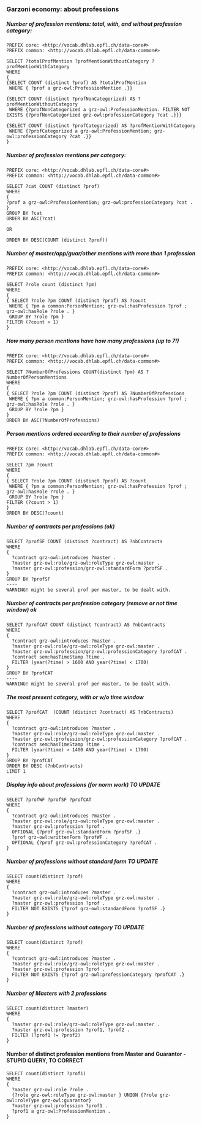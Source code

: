 
### Garzoni economy: about professions

##### Number of profession mentions: total, with, and without profession category:
```sparql
PREFIX core: <http://vocab.dhlab.epfl.ch/data-core#>
PREFIX common: <http://vocab.dhlab.epfl.ch/data-common#>
 
SELECT ?totalProfMention ?profMentionWithoutCategory ?profMentionWithCategory
WHERE 
{ 
{SELECT COUNT (distinct ?prof) AS ?totalProfMention 
 WHERE { ?prof a grz-owl:ProfessionMention .}}

{SELECT COUNT (distinct ?profNonCategorized) AS ?profMentionWithoutCategory 
 WHERE {?profNonCategorized a grz-owl:ProfessionMention. FILTER NOT EXISTS {?profNonCategorized grz-owl:professionCategory ?cat .}}}

{SELECT COUNT (distinct ?profCategorized) AS ?profMentionWithCategory 
 WHERE {?profCategorized a grz-owl:ProfessionMention; grz-owl:professionCategory ?cat .}}
}
```

##### Number of profession mentions per category:
```sparql
PREFIX core: <http://vocab.dhlab.epfl.ch/data-core#>
PREFIX common: <http://vocab.dhlab.epfl.ch/data-common#>
 
SELECT ?cat COUNT (distinct ?prof)
WHERE 
{ 
?prof a grz-owl:ProfessionMention; grz-owl:professionCategory ?cat .
}
GROUP BY ?cat
ORDER BY ASC(?cat)

OR

ORDER BY DESC(COUNT (distinct ?prof))
```


##### Number of master/app/guar/other mentions with more than 1 profession
```sparql
PREFIX core: <http://vocab.dhlab.epfl.ch/data-core#>
PREFIX common: <http://vocab.dhlab.epfl.ch/data-common#>
 
SELECT ?role count (distinct ?pm)
WHERE
{
{ SELECT ?role ?pm COUNT (distinct ?prof) AS ?count 
 WHERE { ?pm a common:PersonMention; grz-owl:hasProfession ?prof ; grz-owl:hasRole ?role . } 
 GROUP BY ?role ?pm }
FILTER (?count > 1)
}
```

##### How many person mentions have how many professions (up to 7!)
```sparql
PREFIX core: <http://vocab.dhlab.epfl.ch/data-core#>
PREFIX common: <http://vocab.dhlab.epfl.ch/data-common#>
 
SELECT ?NumberOfProfessions COUNT(distinct ?pm) AS ?NumberOfPersonMentions
WHERE
{
{ SELECT ?role ?pm COUNT (distinct ?prof) AS ?NumberOfProfessions 
 WHERE { ?pm a common:PersonMention; grz-owl:hasProfession ?prof ; grz-owl:hasRole ?role . } 
 GROUP BY ?role ?pm }
}
ORDER BY ASC(?NumberOfProfessions)
```

##### Person mentions ordered according to their number of professions
```sparql
PREFIX core: <http://vocab.dhlab.epfl.ch/data-core#>
PREFIX common: <http://vocab.dhlab.epfl.ch/data-common#>
 
SELECT ?pm ?count
WHERE
{
{ SELECT ?role ?pm COUNT (distinct ?prof) AS ?count 
 WHERE { ?pm a common:PersonMention; grz-owl:hasProfession ?prof ; grz-owl:hasRole ?role . } 
 GROUP BY ?role ?pm }
FILTER (?count > 1)
}
ORDER BY DESC(?count)
```


##### Number of contracts per professions (ok)
```sparql
SELECT ?profSF COUNT (distinct ?contract) AS ?nbContracts
WHERE 
{
  ?contract grz-owl:introduces ?master .
  ?master grz-owl:role/grz-owl:roleType grz-owl:master .
  ?master grz-owl:profession/grz-owl:standardForm ?profSF .
}
GROUP BY ?profSF
----
WARNING! might be several prof per master, to be dealt with.
```

##### Number of contracts per profession category (remove or not time window) ok
```sparql
SELECT ?profCAT COUNT (distinct ?contract) AS ?nbContracts
WHERE 
{
  ?contract grz-owl:introduces ?master .
  ?master grz-owl:role/grz-owl:roleType grz-owl:master .
  ?master grz-owl:profession/grz-owl:professionCategory ?profCAT .
  ?contract sem:hasTimeStamp ?time .
  FILTER (year(?time) > 1600 AND year(?time) < 1700)
}
GROUP BY ?profCAT
----
WARNING! might be several prof per master, to be dealt with.
```

##### The most present category, with or w/o time window
```sparql
SELECT ?profCAT  (COUNT (distinct ?contract) AS ?nbContracts)
WHERE 
{
  ?contract grz-owl:introduces ?master .
  ?master grz-owl:role/grz-owl:roleType grz-owl:master .
  ?master grz-owl:profession/grz-owl:professionCategory ?profCAT .
  ?contract sem:hasTimeStamp ?time .
  FILTER (year(?time) > 1400 AND year(?time) < 1700)
}
GROUP BY ?profCAT
ORDER BY DESC (?nbContracts)
LIMIT 1
```
##### Display info about professions (for norm work) TO UPDATE
```sparql
SELECT ?profWF ?profSF ?profCAT
WHERE 
{
  ?contract grz-owl:introduces ?master .
  ?master grz-owl:role/grz-owl:roleType grz-owl:master .
  ?master grz-owl:profession ?prof .
  OPTIONAL {?prof grz-owl:standardForm ?profSF .}
  ?prof grz-owl:writtenForm ?profWF .
  OPTIONAL {?prof grz-owl:professionCategory ?profCAT .
}
```
##### Number of professions without standard form TO UPDATE
```sparql
SELECT count(distinct ?prof)
WHERE 
{
  ?contract grz-owl:introduces ?master .
  ?master grz-owl:role/grz-owl:roleType grz-owl:master .
  ?master grz-owl:profession ?prof .
  FILTER NOT EXISTS {?prof grz-owl:standardForm ?profSF .}
}
```
##### Number of professions without category TO UPDATE
```sparql
SELECT count(distinct ?prof)
WHERE 
{
  ?contract grz-owl:introduces ?master .
  ?master grz-owl:role/grz-owl:roleType grz-owl:master .
  ?master grz-owl:profession ?prof .
  FILTER NOT EXISTS {?prof grz-owl:professionCategory ?profCAT .}
}
```

##### Number of Masters with 2 professions
```sparql
SELECT count(distinct ?master)
WHERE 
{
  ?master grz-owl:role/grz-owl:roleType grz-owl:master .
  ?master grz-owl:profession ?prof1, ?prof2 .
  FILTER (?prof1 != ?prof2)
}
```

#### Number of distinct profession mentions from Master and Guarantor - STUPID QUERY, TO CORRECT
```sparql
SELECT count(distinct ?prof1)
WHERE 
{
  ?master grz-owl:role ?role .
  {?role grz-owl:roleType grz-owl:master } UNION {?role grz-owl:roleType grz-owl:guarantor}
  ?master grz-owl:profession ?prof1 .
  ?prof1 a grz-owl:ProfessionMention .
}
```
